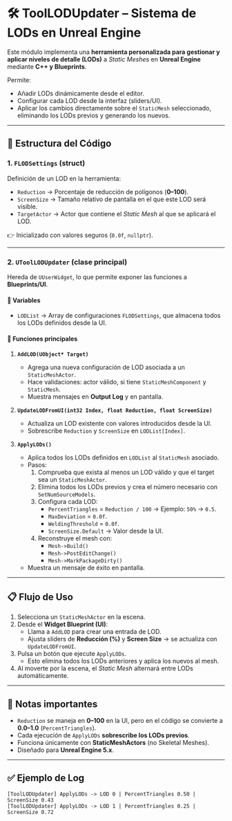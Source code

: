# 🛠️ ToolLODUpdater – Sistema de LODs en Unreal Engine

Este módulo implementa una **herramienta personalizada para gestionar y aplicar niveles de detalle (LODs)** a *Static Meshes* en **Unreal Engine** mediante **C++ y Blueprints**.  

Permite:
- Añadir LODs dinámicamente desde el editor.
- Configurar cada LOD desde la interfaz (sliders/UI).
- Aplicar los cambios directamente sobre el `StaticMesh` seleccionado, eliminando los LODs previos y generando los nuevos.

---

## 📂 Estructura del Código

### 1. `FLODSettings` (struct)
Definición de un LOD en la herramienta:

- `Reduction` → Porcentaje de reducción de polígonos (**0–100**).
- `ScreenSize` → Tamaño relativo de pantalla en el que este LOD será visible.
- `TargetActor` → Actor que contiene el *Static Mesh* al que se aplicará el LOD.

👉 Inicializado con valores seguros (`0.0f`, `nullptr`).

---

### 2. `UToolLODUpdater` (clase principal)
Hereda de `UUserWidget`, lo que permite exponer las funciones a **Blueprints/UI**.

#### 🔹 Variables
- `LODList` → Array de configuraciones `FLODSettings`, que almacena todos los LODs definidos desde la UI.

#### 🔹 Funciones principales
1. **`AddLOD(UObject* Target)`**  
   - Agrega una nueva configuración de LOD asociada a un `StaticMeshActor`.
   - Hace validaciones: actor válido, si tiene `StaticMeshComponent` y `StaticMesh`.
   - Muestra mensajes en **Output Log** y en pantalla.

2. **`UpdateLODFromUI(int32 Index, float Reduction, float ScreenSize)`**  
   - Actualiza un LOD existente con valores introducidos desde la UI.
   - Sobrescribe `Reduction` y `ScreenSize` en `LODList[Index]`.

3. **`ApplyLODs()`**  
   - Aplica todos los LODs definidos en `LODList` al `StaticMesh` asociado.
   - Pasos:
     1. Comprueba que exista al menos un LOD válido y que el target sea un `StaticMeshActor`.
     2. Elimina todos los LODs previos y crea el número necesario con `SetNumSourceModels`.
     3. Configura cada LOD:
        - `PercentTriangles` = `Reduction / 100` → Ejemplo: `50%` → `0.5`.
        - `MaxDeviation` = `0.0f`.
        - `WeldingThreshold` = `0.0f`.
        - `ScreenSize.Default` → Valor desde la UI.
     4. Reconstruye el mesh con:
        - `Mesh->Build()`
        - `Mesh->PostEditChange()`
        - `Mesh->MarkPackageDirty()`
   - Muestra un mensaje de éxito en pantalla.

---

## 📋 Flujo de Uso
1. Selecciona un `StaticMeshActor` en la escena.  
2. Desde el **Widget Blueprint (UI)**:
   - Llama a `AddLOD` para crear una entrada de LOD.
   - Ajusta sliders de **Reducción (%)** y **Screen Size** → se actualiza con `UpdateLODFromUI`.  
3. Pulsa un botón que ejecute `ApplyLODs`.  
   - Esto elimina todos los LODs anteriores y aplica los nuevos al mesh.  
4. Al moverte por la escena, el *Static Mesh* alternará entre LODs automáticamente.

---

## 📌 Notas importantes
- `Reduction` se maneja en **0–100** en la UI, pero en el código se convierte a **0.0–1.0** (`PercentTriangles`).  
- Cada ejecución de `ApplyLODs` **sobrescribe los LODs previos**.  
- Funciona únicamente con **StaticMeshActors** (no Skeletal Meshes).  
- Diseñado para **Unreal Engine 5.x**.

---

## ✅ Ejemplo de Log
```text
[ToolLODUpdater] ApplyLODs -> LOD 0 | PercentTriangles 0.50 | ScreenSize 0.43
[ToolLODUpdater] ApplyLODs -> LOD 1 | PercentTriangles 0.25 | ScreenSize 0.72
